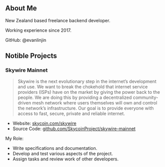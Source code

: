 ## About Me

New Zealand based freelance backend developer.

Working experience since 2017.

GitHub: @evanlinjin

## Notible Projects

### Skywire Mainnet

> Skywire is the next evolutionary step in the internet’s development and use. We want to break the  chokehold that internet service providers (ISPs) have on the market by giving the power back to the  people. We are doing this by providing a decentralized community-driven mesh network where users  themselves will own and control the network’s infrastructure. Our goal is to provide everyone with access  to fast, secure, private and reliable internet.

- Website: [skycoin.com/skywire](https://www.skycoin.com/skywire)
- Source Code: [github.com/SkycoinProject/skywire-mainnet](https://github.com/SkycoinProject/skywire-mainnet)

My Role:

- Write specifications and documentation.
- Develop and test various aspects of the project.
- Assign tasks and review work of other developers.